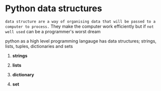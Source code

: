# Python data structures

`data structure are a way of organising data that will be passed to a computer to process.` They make the computer work efficiently but if `not well used` can be a programmer's worst dream

python as a high level programming langauge has data structures; strings, lists, tuples, dictionaries and sets

1. **strings**

2. **lists**

3. **dictionary**

4. **set**